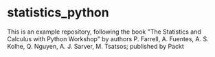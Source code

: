 # statistics_python
This is an example repository, following the book "The Statistics and Calculus with Python Workshop" by authors P. Farrell, A. Fuentes, A. S. Kolhe, Q. Nguyen, A. J. Sarver, M. Tsatsos; published by Packt
